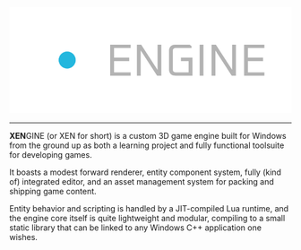 ![](Docs/branding/XEngineBannerNoBg.png)

---

**XEN**GINE (or XEN for short) is a custom 3D game engine built for Windows from the ground up as both a learning project and fully functional toolsuite for developing games.

It boasts a modest forward renderer, entity component system, fully (kind of) integrated editor, and an asset management system for packing and shipping game content.

Entity behavior and scripting is handled by a JIT-compiled Lua runtime, and the engine core itself is quite lightweight and modular, compiling to a small static library that can be linked to any Windows C++ application one wishes.